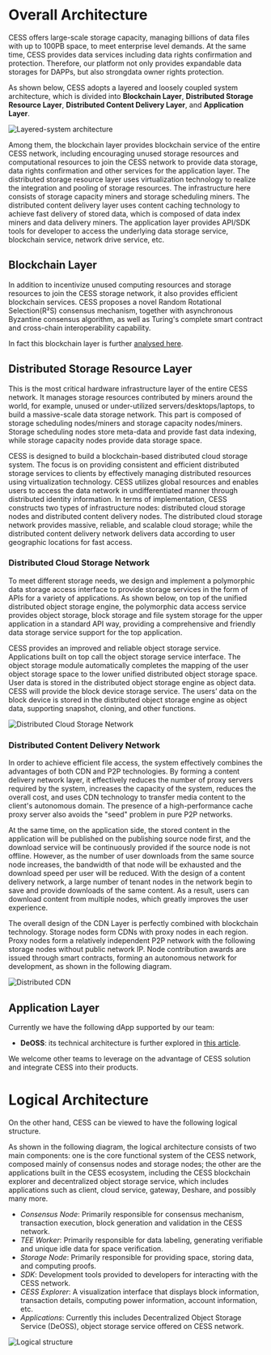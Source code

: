 # Overall Architecture

CESS offers large-scale storage capacity, managing billions of data files with up to 100PB space, to meet enterprise level demands. At the same time, CESS provides data services including data rights confirmation and protection. Therefore, our platform not only provides expandable data storages for DAPPs, but also strongdata owner rights protection.

As shown below, CESS adopts a layered and loosely coupled system architecture, which is divided into **Blockchain Layer**, **Distributed Storage Resource Layer**, **Distributed Content Delivery Layer**, and **Application Layer**.

![Layered-system architecture](../assets/concepts/system-architecture/layered-system-architecture.png)

Among them, the blockchain layer provides blockchain service of the entire CESS network, including encouraging unused storage resources and computational resources to join the CESS network to provide data storage, data rights confirmation and other services for the application layer. The distributed storage resource layer uses virtualization technology to realize the integration and pooling of storage resources. The infrastructure here consists of storage capacity miners and storage scheduling miners. The distributed content delivery layer uses content caching technology to achieve fast delivery of stored data, which is composed of data index miners and data delivery miners. The application layer provides API/SDK tools for developer to access the underlying data storage service, blockchain service, network drive service, etc.

## Blockchain Layer

In addition to incentivize unused computing resources and storage resources to join the CESS storage network, it also provides efficient blockchain services. CESS proposes a novel Random Rotational Selection(R²S) consensus mechanism, together with asynchronous Byzantine consensus algorithm, as well as Turing's complete smart contract and cross-chain interoperability capability.

In fact this blockchain layer is further [analysed here](blockchain-layer-architecture.md).

## Distributed Storage Resource Layer

This is the most critical hardware infrastructure layer of the entire CESS network. It manages storage resources contributed by miners around the world, for example, unused or under-utilized servers/desktops/laptops, to build a massive-scale data storage network. This part is composed of storage scheduling nodes/miners and storage capacity nodes/miners. Storage scheduling nodes store meta-data and provide fast data indexing, while storage capacity nodes provide data storage space.

CESS is designed to build a blockchain-based distributed cloud storage system. The focus is on providing consistent and efficient distributed storage services to clients by effectively managing distributed resources using virtualization technology. CESS utilizes global resources and enables users to access the data network in undifferentiated manner through distributed identity information. In terms of implementation, CESS constructs two types of infrastructure nodes: distributed cloud storage nodes and distributed content delivery nodes. The distributed cloud storage network provides massive, reliable, and scalable cloud storage; while the distributed content delivery network delivers data according to user geographic locations for fast access.

### Distributed Cloud Storage Network

To meet different storage needs, we design and implement a polymorphic data storage access interface to provide storage services in the form of APIs for a variety of applications. As shown below, on top of the unified distributed object storage engine, the polymorphic data access service provides object storage, block storage and file system storage for
the upper application in a standard API way, providing a comprehensive and friendly data storage service support for the top application.

CESS provides an improved and reliable object storage service. Applications built on top call the object storage service interface. The object storage module automatically completes the mapping of the user object storage space to the lower unified distributed object storage space. User data is stored in the distributed object storage engine as object data. CESS will provide the block device storage service. The users’ data on the block device is stored in the distributed object storage engine as object data, supporting snapshot, cloning, and other functions.

![Distributed Cloud Storage Network](../assets/concepts/system-architecture/distributed-cloud-storage.png)

### Distributed Content Delivery Network

In order to achieve efficient file access, the system effectively combines the advantages of both CDN and P2P technologies. By forming a content delivery network layer, it effectively reduces the number of proxy servers required by the system, increases the capacity of the system, reduces the overall cost, and uses CDN technology to transfer media content to the client's autonomous domain. The presence of a high-performance cache proxy server also avoids the "seed" problem in pure P2P networks.

At the same time, on the application side, the stored content in the application will be published on the publishing source node first, and the download service will be continuously provided if the source node is not offline. However, as the number of user downloads from the same source node increases, the bandwidth of that node will be exhausted and the download speed per user will be reduced. With the design of a content delivery network, a large number of tenant
nodes in the network begin to save and provide downloads of the same content. As a result, users can download content from multiple nodes, which greatly improves the user experience.

The overall design of the CDN Layer is perfectly combined with blockchain technology. Storage nodes form CDNs with proxy nodes in each region. Proxy nodes form a relatively independent P2P network with the following storage nodes without public network IP. Node contribution awards are issued through smart contracts, forming an autonomous
network for development, as shown in the following diagram.

![Distributed CDN](../assets/concepts/system-architecture/distributed-cdn.png)

## Application Layer

Currently we have the following dApp supported by our team:

- **DeOSS**: its technical architecture is further explored in [this article](dapp-deoss-architecture.md).

We welcome other teams to leverage on the advantage of CESS solution and integrate CESS into their products.

# Logical Architecture

On the other hand, CESS can be viewed to have the following logical structure.

As shown in the following diagram, the logical architecture consists of two main components: one is the core functional system of the CESS network, composed mainly of consensus nodes and storage nodes; the other are the applications built in the CESS ecosystem, including the CESS blockchain explorer and decentralized object storage service, which includes  applications such as client, cloud service, gateway, Deshare, and possibly many more.

- *Consensus Node*: Primarily responsible for consensus mechanism, transaction execution, block generation and validation in the CESS network.
- *TEE Worker*: Primarily responsible for data labeling, generating verifiable and unique idle data for space verification.
- *Storage Node*: Primarily responsible for providing space, storing data, and computing proofs.
- *SDK*: Development tools provided to developers for interacting with the CESS network.
- *CESS Explorer*: A visualization interface that displays block information, transaction details, computing power information, account information, etc.
- *Applications*: Currently this includes Decentralized Object Storage Service (DeOSS), object storage service offered on CESS network.

![Logical structure](../assets/concepts/system-architecture/logical-structure.png)

